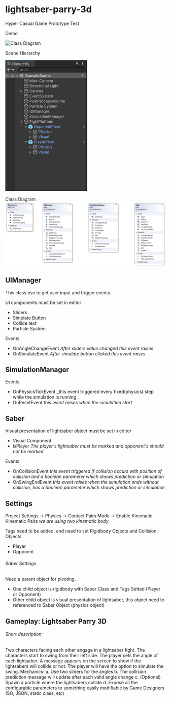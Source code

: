 # lightsaber-parry-3d
Hyper Casual Game Prototype Test

Demo

![Class Diagram](https://github.com/ecelstyle/lightsaber-parry-3d/blob/main/demo.gif)

Scene Hierarchy

![Class Diagram](https://github.com/ecelstyle/lightsaber-parry-3d/blob/main/scene.png)


Class Diagram
![Class Diagram](https://github.com/ecelstyle/lightsaber-parry-3d/blob/main/ClassDiagram1.png)



## UIManager
This class use to get user input and trigger events

UI components must be set in editor
  * Sliders
  * Simulate Button
  * Collide text
  * Particle System

Events
  * OnAngleChangeEvent
      _After sliders value changed this event raises_
  * OnSimulateEvent
      _After simulate button clicked this event raises_



## SimulationManager

Events
  * OnPhysicsTickEvent
      _this event triggered every fixed(physics) step while the simulation is running _
  * OnResetEvent
      _this event raises when the simulation start_



## Saber

Visual presentation of lightsaber object must be set in editor
  * Visual Component
  * isPlayer
      _The player's lightsaber must be marked and opponent's should not be marked_

Events
  * OnCollisionEvent
      _this event triggered if collision occurs with position of collision and a boolean parameter which shows prediction or simulation_
  * OnSwingEndEvent
      _this event raises when the simulation ends without collision, has a boolean parameter which shows prediction or simulation_



## Settings

Project Settings -> Physics -> Contact Pairs Mode -> Enable Kinematic Kinematic Pairs
_we are using two kinematic body_

Tags need to be added, and need to set Rigidbody Objects and Collision Objects
  * Player
  * Opponent

###### Saber Settings

Need a parent object for pivoting.
  * One child object is rigidbody with Saber Class and Tags Setted (Player or Opponent)
  * Other child object is visual presentation of lightsaber, this object need to referenced to Saber Object (physics object)






## Gameplay: Lightsaber Parry 3D
###### Short description:
Two characters facing each other engage in a lightsaber fight. The
characters start to swing from their left side. The player sets the angle of
each lightsaber. A message appears on the screen to show if the
lightsabers will collide or not. The player will have the option to simulate
the swing.
Mechanics:
a. Use two sliders for the angles
b. The collision prediction message will update after each valid angle change
c. (Optional) Spawn a particle where the lightsabers collide
d. Expose all the configurable parameters to something easily modifiable by Game
Designers (SO, JSON, static class, etc)
